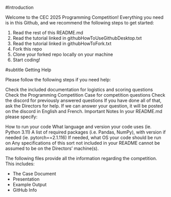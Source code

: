 #Introduction

Welcome to the CEC 2025 Programming Competition! Everything you need is in this Github, and we recommend the following steps to get started:

1. Read the rest of this README.md
2. Read the tutorial linked in githubHowToUseGithubDesktop.txt
3. Read the tutorial linked in githubHowToFork.txt
4. Fork this repo
5. Clone your forked repo locally on your machine
6. Start coding!

   
#subtitle
Getting Help

Please follow the following steps if you need help:

Check the included documentation for logistics and scoring questions
Check the Programming Competition Case for competition questions
Check the discord for previously answered questions
If you have done all of that, ask the Directors for help. If we can answer your question, it will be posted on the discord in English and French.
Important Notes
In your README.md please specify:

How to run your code
What language and version your code uses (ie. Python 3.11)
A list of required packages (i.e. Pandas, NumPy), with version if needed (ie. pytorch==2.1.116)
If needed, what OS your code should be run on Any specifications of this sort not included in your README cannot be assumed to be on the Directors’ machine(s).

The following files provide all the information regarding the competition. 
This includes:
- The Case Document
- Presentation
- Example Output
- GitHub Info
